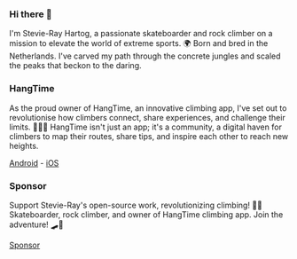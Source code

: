 ### Hi there 👋

I'm Stevie-Ray Hartog, a passionate skateboarder and rock climber on a mission to elevate the world of extreme sports. 🌍 Born and bred in the Netherlands. I've carved my path through the concrete jungles and scaled the peaks that beckon to the daring.

### HangTime
As the proud owner of HangTime, an innovative climbing app, I've set out to revolutionise how climbers connect, share experiences, and challenge their limits. 🚀🧗‍♀️ HangTime isn't just an app; it's a community, a digital haven for climbers to map their routes, share tips, and inspire each other to reach new heights.

[Android](https://play.google.com/store/apps/details?id=nl.stevie.ray.hangtime) - [iOS](https://apps.apple.com/app/hangtime-hangboard-training/id1631706818)

### Sponsor

Support Stevie-Ray's open-source work, revolutionizing climbing! 🧗‍♂️ Skateboarder, rock climber, and owner of HangTime climbing app. Join the adventure! 🛹📱

[Sponsor](https://github.com/sponsors/Stevie-Ray)
